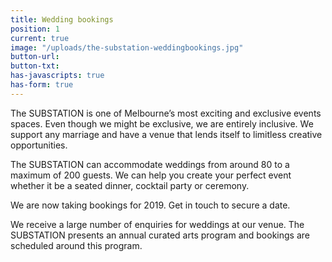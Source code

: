 ```yaml
---
title: Wedding bookings
position: 1
current: true
image: "/uploads/the-substation-weddingbookings.jpg"
button-url: 
button-txt: 
has-javascripts: true
has-form: true
---
```


<!-- http://jekyllrb.com/docs/templates/#link -->


The SUBSTATION is one of Melbourne’s most exciting and exclusive events spaces. Even though we might be exclusive, we are entirely inclusive. We support any marriage and have a venue that lends itself to limitless creative opportunities.

The SUBSTATION can accommodate weddings from around 80 to a maximum of 200 guests. We can help you create your perfect event whether it be a seated dinner, cocktail party or ceremony.

We are now taking bookings for 2019. Get in touch to secure a date.

We receive a large number of enquiries for weddings at our venue. The SUBSTATION presents an annual curated arts program and bookings are scheduled around this program.